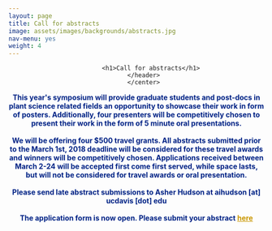 ```yaml
---
layout: page
title: Call for abstracts
image: assets/images/backgrounds/abstracts.jpg
nav-menu: yes
weight: 4
---
```


<!-- Main -->
<div id="main" class="alt">

<!-- One -->
<section id="one">
	<div class="inner">
		<center>
		<header class="major">

			<h1>Call for abstracts</h1>
		</header>
		</center>

<!-- Content -->
<b style="color:#002285;">This year's symposium will provide <b>graduate students and post-docs in plant science related fields</b> an opportunity to showcase their work in form of <b>posters</b>. Additionally, four presenters will be competitively chosen to present their work in the form of 5 minute <b>oral presentations</b>.
<br><br>
We will be offering <b>four $500 travel grants</b>. All abstracts submitted prior to the March 1st, 2018 deadline will be considered for these travel awards and winners will be competitively chosen. Applications received between <b>March 2-24</b> will be accepted first come first served, while space lasts, but will not be considered for travel awards or oral presentation.
<br><br>
Please send late abstract submissions to Asher Hudson at aihudson [at] ucdavis [dot] edu
<br><br>
The application form is now <b>open</b>. Please submit your abstract <a style="color:#c99700;" href="https://docs.google.com/forms/d/e/1FAIpQLSfoeGxd85CRZvNjv91v9sHgef9QXD9-5jDmpj0nGdd_OI8vYA/viewform?usp=sf_link">here</a>
